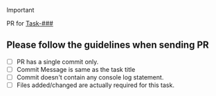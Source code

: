 > [!IMPORTANT]
> PR for [Task-###](https://tree.taiga.io/project/santosh84das-ifms-pension-module/task/###)
<!-- Replace ### characters above with your task number -->

## Please follow the guidelines when sending PR

- [ ] PR has a single commit only.
- [ ] Commit Message is same as the task title
- [ ] Commit doesn't contain any console log statement.
- [ ] Files added/changed are actually required for this task.